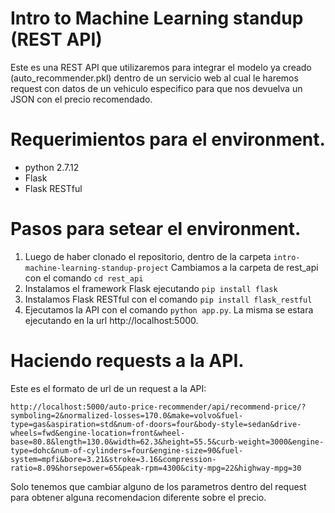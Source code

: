 # Intro to Machine Learning standup (REST API)

Este es una REST API que utilizaremos para integrar el modelo ya creado (auto_recommender.pkl) dentro de un servicio web al cual le haremos request con datos de un vehiculo especifico para que nos devuelva un JSON con el precio recomendado.

# Requerimientos para el environment.

  - python 2.7.12
  - Flask
  - Flask RESTful

# Pasos para setear el environment.

1. Luego de haber clonado el repositorio, dentro de la carpeta ```intro-machine-learning-standup-project``` Cambiamos a la carpeta de rest_api con el comando ```cd rest_api```
2. Instalamos el framework Flask ejecutando ```pip install flask```
3. Instalamos Flask RESTful con el comando ```pip install flask_restful```
4. Ejecutamos la API con el comando ```python app.py```. La misma se estara ejecutando en la url http://localhost:5000.

# Haciendo requests a la API.

Este es el formato de url de un request a la API:

```http://localhost:5000/auto-price-recommender/api/recommend-price/?symboling=2&normalized-losses=170.0&make=volvo&fuel-type=gas&aspiration=std&num-of-doors=four&body-style=sedan&drive-wheels=fwd&engine-location=front&wheel-base=80.8&length=130.0&width=62.3&height=55.5&curb-weight=3000&engine-type=dohc&num-of-cylinders=four&engine-size=90&fuel-system=mpfi&bore=3.21&stroke=3.16&compression-ratio=8.09&horsepower=65&peak-rpm=4300&city-mpg=22&highway-mpg=30```

Solo tenemos que cambiar alguno de los parametros dentro del request para obtener alguna recomendacion diferente sobre el precio.


